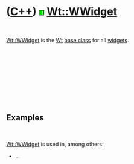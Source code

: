 



 

 

 

 

 

([C++](Cpp.htm)) ![Wt](PicWt.png) [Wt::WWidget](CppWWidget.htm)
===============================================================

 

[Wt::WWidget](CppWWidget.htm) is the [Wt](CppWt.htm) [base
class](CppBaseClass.htm) for all [widgets](CppWidget.htm).

 

 

 

 

 

Examples
--------

 

[Wt::WWidget](CppWWidget.htm) is used in, among others:

-   ...

 

 

 

 

 





 



